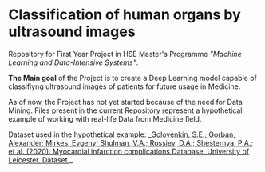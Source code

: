 # Classification of human organs by ultrasound images

Repository for First Year Project in HSE Master's Programme _"Machine Learning and Data-Intensive Systems"_. 

__The Main goal__ of the Project is to create a Deep Learning model capable of classifiyng ultrasound images of patients for future usage in Medicine.

As of now, the Project has not yet started because of the need for Data Mining. 
Files present in the current Repository represent a hypothetical example of working with real-life Data from Medicine field.

Dataset used in the hypothetical example: [_Golovenkin, S.E.; Gorban, Alexander; Mirkes, Evgeny; Shulman, V.A.; Rossiev, D.A.; Shesternya, P.A.; et al. (2020): Myocardial infarction complications Database. University of Leicester. Dataset.](https://doi.org/10.25392/leicester.data.12045261.v3)_
